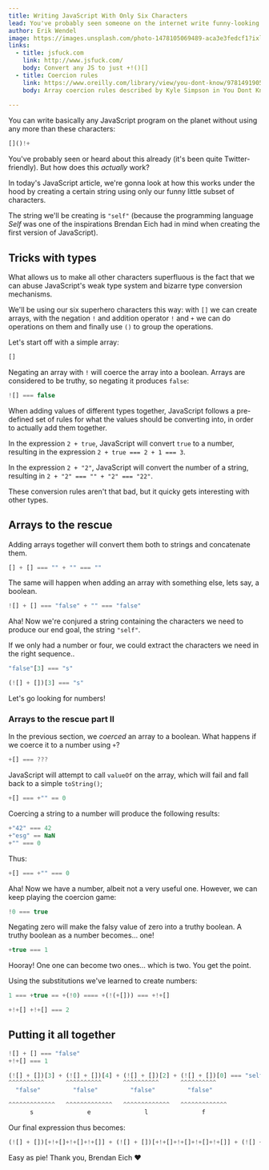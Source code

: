 ```yaml
---
title: Writing JavaScript With Only Six Characters
lead: You've probably seen someone on the internet write funny-looking but runnable JavaScript code using only six different characters. But how does that actually work?
author: Erik Wendel
image: https://images.unsplash.com/photo-1478105069489-aca3e3fedcf1?ixlib=rb-1.2.1&ixid=eyJhcHBfaWQiOjEyMDd9&dpr=1&auto=format&fit=crop&w=1000&q=80&cs=tinysrgb
links:
  - title: jsfuck.com
    link: http://www.jsfuck.com/
    body: Convert any JS to just +!()[]
  - title: Coercion rules
    link: https://www.oreilly.com/library/view/you-dont-know/9781491905159/ch04.html
    body: Array coercion rules described by Kyle Simpson in You Dont Know JS Types & Grammar 
  
---
```


You can write basically any JavaScript program on the planet without using any more than these characters:

```js
[]()!+
```

You've probably seen or heard about this already (it's been quite Twitter-friendly).
But how does this _actually_ work?

In today's JavaScript article, we're gonna look at how this works under the hood by creating a certain string using only our funny little subset of characters.

The string we'll be creating is `"self"` (because the programming language _Self_ was one of the inspirations Brendan Eich had in mind when creating the first version of JavaScript).

## Tricks with types

What allows us to make all other characters superfluous is the fact that we can abuse JavaScript's weak type system and bizarre type conversion mechanisms.

We'll be using our six superhero characters this way: with `[]` we can create arrays, with the negation `!` and addition operator `!` and `+` we can do operations on them and finally use `()` to group the operations.

Let's start off with a simple array:

```js
[]
```

Negating an array with `!` will coerce the array into a boolean. Arrays are considered to be truthy, so negating it produces `false`:

```js
![] === false
```

When adding values of different types together, JavaScript follows a pre-defined set of rules for what the values should be converting into, in order to actually add them together.

In the expression `2 + true`, JavaScript will convert `true` to a number, resulting in the expression `2 + true === 2 + 1 === 3`.

In the expression `2 + "2"`, JavaScript will convert the number of a string, resulting in `2 + "2" === "" + "2" === "22"`.

These conversion rules aren't that bad, but it quicky gets interesting with other types.

## Arrays to the rescue

Adding arrays together will convert them both to strings and concatenate them.

```js
[] + [] === "" + "" === ""
```

The same will happen when adding an array with something else, lets say, a boolean.

```js
![] + [] === "false" + "" === "false"
```

Aha! Now we're conjured a string containing the characters we need to produce our end goal, the string `"self"`.

If we only had a number or four, we could extract the characters we need in the right sequence..


```js
"false"[3] === "s"

(![] + [])[3] === "s"
```

Let's go looking for numbers!

### Arrays to the rescue part II 

In the previous section, we _coerced_ an array to a boolean.
What happens if we coerce it to a number using `+`?

```js
+[] === ???
```

JavaScript will attempt to call `valueOf` on the array, which will fail and fall back to a simple `toString()`;

```js
+[] === +"" == 0
```

Coercing a string to a number will produce the following results:

```js
+"42" === 42
+"esg" == NaN
+"" === 0
```

Thus:

```js
+[] === +"" === 0
```

Aha! Now we have a number, albeit not a very useful one.
However, we can keep playing the coercion game:


```js
!0 === true
```

Negating zero will make the falsy value of zero into a truthy boolean.
A truthy boolean as a number becomes... one!

```js
+true === 1
```

Hooray! One one can become two ones... which is two. You get the point.

Using the substitutions we've learned to create numbers:

```js
1 === +true == +(!0) ==== +(!(+[])) === +!+[]

+!+[] +!+[] === 2
```

## Putting it all together

```js
![] + [] === "false"
+!+[] === 1

(![] + [])[3] + (![] + [])[4] + (![] + [])[2] + (![] + [])[0] === "self"
^^^^^^^^^^      ^^^^^^^^^^      ^^^^^^^^^^      ^^^^^^^^^^      
  "false"         "false"         "false"         "false"       

^^^^^^^^^^^^^   ^^^^^^^^^^^^^   ^^^^^^^^^^^^^   ^^^^^^^^^^^^^    
      s               e               l               f         
```

Our final expression thus becomes:


```js
(![] + [])[+!+[]+!+[]+!+[]] + (![] + [])[+!+[]+!+[]+!+[]+!+[]] + (![] + [])[+!+[]+!+[]] (![] + [])[+[]]

```

Easy as pie!
Thank you, Brendan Eich ❤️















